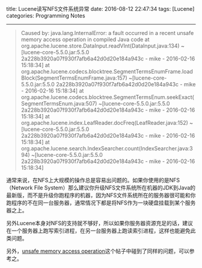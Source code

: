 title: Lucene读写NFS文件系统异常
date: 2016-08-12 22:47:34
tags: [Lucene]
categories: Programming Notes

---

>Caused by: java.lang.InternalError: a fault occurred in a recent unsafe memory access operation in compiled Java code
at org.apache.lucene.store.DataInput.readVInt(DataInput.java:134) ~[lucene-core-5.5.0.jar:5.5.0 2a228b3920a07f930f7afb6a42d0d20e184a943c - mike - 2016-02-16 15:18:34]
at org.apache.lucene.codecs.blocktree.SegmentTermsEnumFrame.loadBlock(SegmentTermsEnumFrame.java:157) ~[lucene-core-5.5.0.jar:5.5.0 2a228b3920a07f930f7afb6a42d0d20e184a943c - mike - 2016-02-16 15:18:34]
at org.apache.lucene.codecs.blocktree.SegmentTermsEnum.seekExact(SegmentTermsEnum.java:507) ~[lucene-core-5.5.0.jar:5.5.0 2a228b3920a07f930f7afb6a42d0d20e184a943c - mike - 2016-02-16 15:18:34]
at org.apache.lucene.index.LeafReader.docFreq(LeafReader.java:152) ~[lucene-core-5.5.0.jar:5.5.0 2a228b3920a07f930f7afb6a42d0d20e184a943c - mike - 2016-02-16 15:18:34]
at org.apache.lucene.search.IndexSearcher.count(IndexSearcher.java:394) ~[lucene-core-5.5.0.jar:5.5.0 2a228b3920a07f930f7afb6a42d0d20e184a943c - mike - 2016-02-16 15:18:34]

通常来说，在NFS上大规模的操作总是容易出问题的。如果你使用的是NFS（Network File System）那么建议你升级NFS文件系统所在机器的JDK到Java的最新版，而不是升级你跑程序的机器，因为NFS文件系统所在的服务器很可能和你跑程序的不在同一台服务器，通常情况下都是将NFS作为一块硬盘挂载到某个服务器之上。

另外Lucene本身对NFS的支持就不够好，所以如果你服务器资源充足的话，建议在一个服务器上跑写索引进程，在另一台服务器上跑读索引进程，这样也能避免此类问题。

另外，[unsafe memory access operation](http://www.gossamer-threads.com/lists/lucene/java-user/253368)这个帖子中碰到了同样的问题，可以参考之。